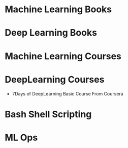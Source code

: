 # Machine Learning Books 

# Deep Learning Books 

# Machine Learning Courses 

# DeepLearning Courses 
- 7Days of DeepLearning Basic Course From Coursera

# Bash Shell Scripting 

# ML Ops 
